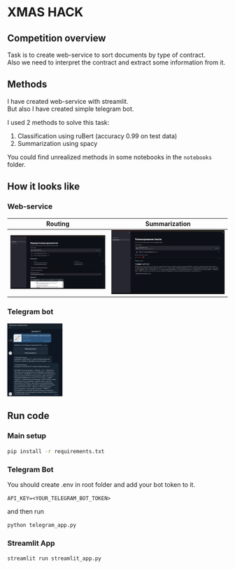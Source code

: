 # XMAS HACK

## Competition overview

Task is to create web-service to sort documents by type of contract. \
Also we need to interpret the contract and extract some information from it.

## Methods

I have created web-service with streamlit. \
But also I have created simple telegram bot.

I used 2 methods to solve this task:

1. Classification using ruBert (accuracy 0.99 on test data)
2. Summarization using spacy

You could find unrealized methods in some notebooks in the `notebooks` folder.

## How it looks like

### Web-service

| Routing | Summarization |
| :-----: | :-----------: |
|![](.images/routing.png)|![](.images/summarization.png)|

### Telegram bot

<img src=".images/telegram-bot.png" width="25%">

## Run code

### Main setup

```bash
pip install -r requirements.txt
```

### Telegram Bot

You should create .env in root folder and add your bot token to it.

```.env
API_KEY=<YOUR_TELEGRAM_BOT_TOKEN>
```

and then run

```bash
python telegram_app.py
```

### Streamlit App

```bash
streamlit run streamlit_app.py
```
